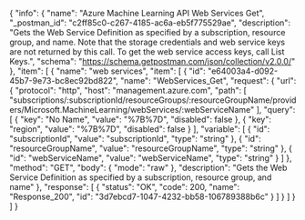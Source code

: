 {
  "info": {
    "name": "Azure Machine Learning API Web Services Get",
    "_postman_id": "c2ff85c0-c267-4185-ac6a-eb5f775529ae",
    "description": "Gets the Web Service Definition as specified by a subscription, resource group, and name. Note that the storage credentials and web service keys are not returned by this call. To get the web service access keys, call List Keys.",
    "schema": "https://schema.getpostman.com/json/collection/v2.0.0/"
  },
  "item": [
    {
      "name": "web services",
      "item": [
        {
          "id": "e64003a4-d092-45b7-9e73-bc8ec92bd822",
          "name": "WebServices_Get",
          "request": {
            "url": {
              "protocol": "http",
              "host": "management.azure.com",
              "path": [
                "subscriptions/:subscriptionId/resourceGroups/:resourceGroupName/providers/Microsoft.MachineLearning/webServices/:webServiceName"
              ],
              "query": [
                {
                  "key": "No Name",
                  "value": "%7B%7D",
                  "disabled": false
                },
                {
                  "key": "region",
                  "value": "%7B%7D",
                  "disabled": false
                }
              ],
              "variable": [
                {
                  "id": "subscriptionId",
                  "value": "subscriptionId",
                  "type": "string"
                },
                {
                  "id": "resourceGroupName",
                  "value": "resourceGroupName",
                  "type": "string"
                },
                {
                  "id": "webServiceName",
                  "value": "webServiceName",
                  "type": "string"
                }
              ]
            },
            "method": "GET",
            "body": {
              "mode": "raw"
            },
            "description": "Gets the Web Service Definition as specified by a subscription, resource group, and name"
          },
          "response": [
            {
              "status": "OK",
              "code": 200,
              "name": "Response_200",
              "id": "3d7ebcd7-1047-4232-bb58-106789388b6c"
            }
          ]
        }
      ]
    }
  ]
}